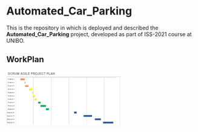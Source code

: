 # Automated_Car_Parking

<p>
  This is the repository in which is deployed and described the <b>Automated_Car_Parking</b> project, developed as part of ISS-2021 course at UNIBO.
</p>

## WorkPlan
<img src="./SCRUM_chart.png" width="60%">

